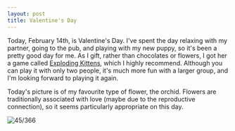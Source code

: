 ```yaml
---
layout: post
title: Valentine's Day
---
```

Today, February 14th, is Valentine's Day. I've spent the day relaxing with my partner, going to the pub, and playing with my new puppy, so it's been a pretty good day for me. As I gift, rather than chocolates or flowers, I got her a game called [Exploding Kittens](http://www.explodingkittens.com/), which I highly recommend. Although you can play it with only two people, it's much more fun with a larger group, and I'm looking forward to playing it again.
<!--break-->
Today's picture is of my favourite type of flower, the orchid. Flowers are traditionally associated with love (maybe due to the reproductive connection), so it seems particularly appropriate on this day. 

![45/366](media.humanboring.net/photos/2016-02-14.jpeg)